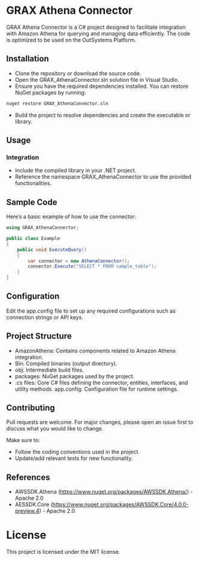 # GRAX Athena Connector

GRAX Athena Connector is a C# project designed to facilitate integration with Amazon Athena for querying and managing data efficiently. The code is optimized to be used on the OutSystems Platform.

## Installation

- Clone the repository or download the source code.
- Open the GRAX_AthenaConnector.sln solution file in Visual Studio.
- Ensure you have the required dependencies installed. You can restore NuGet packages by running:

```bash
nuget restore GRAX_AthenaConnector.sln
```

- Build the project to resolve dependencies and create the executable or library.

## Usage

### Integration

- Include the compiled library in your .NET project.
- Reference the namespace GRAX_AthenaConnector to use the provided functionalities.

## Sample Code

Here’s a basic example of how to use the connector:

```csharp
using GRAX_AthenaConnector;

public class Example
{
    public void ExecuteQuery()
    {
        var connector = new AthenaConnector();
        connector.Execute("SELECT * FROM sample_table");
    }
}
```

## Configuration

Edit the app.config file to set up any required configurations such as connection strings or API keys.

## Project Structure

- AmazonAthena: Contains components related to Amazon Athena integration.
- Bin: Compiled binaries (output directory).
- obj: Intermediate build files.
- packages: NuGet packages used by the project.
- .cs files: Core C# files defining the connector, entities, interfaces, and utility methods.
app.config: Configuration file for runtime settings.

## Contributing

Pull requests are welcome. For major changes, please open an issue first to discuss what you would like to change.

Make sure to:

- Follow the coding conventions used in the project.
- Update/add relevant tests for new functionality.

## References

- AWSSDK.Athena (https://www.nuget.org/packages/AWSSDK.Athena/) - Apache 2.0
- AESSDK.Core (https://www.nuget.org/packages/AWSSDK.Core/4.0.0-preview.4) - Apache 2.0

# License

This project is licensed under the MIT license.